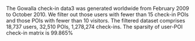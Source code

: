 The Gowalla check-in data3 was generated worldwide from February 2009 to October 2010. We filter out those users
with fewer than 15 check-in POIs and those POIs with fewer than
10 visitors. The filtered dataset comprises 18,737 users, 32,510
POIs, 1,278,274 check-ins. The sparsity of user-POI check-in matrix is 99.865%
